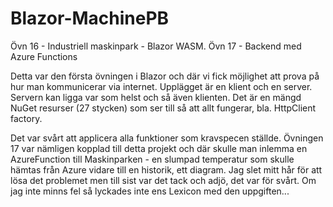 # Blazor-MachinePB
Övn 16 - Industriell maskinpark - Blazor WASM. Övn 17 - Backend med Azure Functions

Detta var den första övningen i Blazor och där vi fick möjlighet att prova på hur man kommunicerar via internet.
Upplägget är en klient och en server. Servern kan ligga var som helst och så även klienten. Det är en mängd
NuGet resurser (27 stycken) som ser till så att allt fungerar, bla. HttpClient factory.

Det var svårt att applicera alla funktioner som kravspecen ställde. Övningen 17 var nämligen kopplad till detta
projekt och där skulle man inlemma en AzureFunction till Maskinparken - en slumpad temperatur som skulle hämtas
från Azure vidare till en historik, ett diagram. Jag slet mitt hår för att lösa det problemet men till sist var
det tack och adjö, det var för svårt. Om jag inte minns fel så lyckades inte ens Lexicon med den uppgiften...
